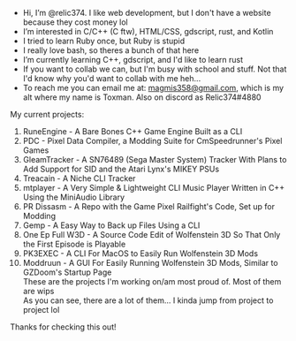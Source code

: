 - Hi, I’m @relic374. I like web development, but I don't have a website because they cost money lol
- I’m interested in C/C++ (C ftw), HTML/CSS, gdscript, rust, and Kotlin
- I tried to learn Ruby once, but Ruby is stupid
- I really love bash, so theres a bunch of that here
- I’m currently learning C++, gdscript, and I'd like to learn rust
- If you want to collab we can, but I'm busy with school and stuff. Not that I'd know why you'd want to collab with me heh...
- To reach me you can email me at: magmis358@gmail.com, which is my alt where my name is Toxman. Also on discord as Relic374#4880

My current projects:<br>
1.  RuneEngine      - A Bare Bones C++ Game Engine Built as a CLI
2.  PDC             - Pixel Data Compiler, a Modding Suite for CmSpeedrunner's Pixel Games
3.  GleamTracker    - A SN76489 (Sega Master System) Tracker With Plans to Add Support for SID and the Atari Lynx's MIKEY PSUs
4.  Treacain        - A Niche CLI Tracker
5.  mtplayer        - A Very Simple & Lightweight CLI Music Player Written in C++ Using the MiniAudio Library
6.  PR Dissasm      - A Repo with the Game Pixel Railfight's Code, Set up for Modding
7.  Gemp            - A Easy Way to Back up Files Using a CLI
8.  One Ep Full W3D - A Source Code Edit of Wolfenstein 3D So That Only the First Episode is Playable
9.  PK3EXEC         - A CLI For MacOS to Easily Run Wolfenstein 3D Mods
10. Moddruun        - A GUI For Easily Running Wolfenstein 3D Mods, Similar to GZDoom's Startup Page<br>
These are the projects I'm working on/am most proud of. Most of them are wips<br>
As you can see, there are a lot of them... I kinda jump from project to project lol<br>

Thanks for checking this out!
